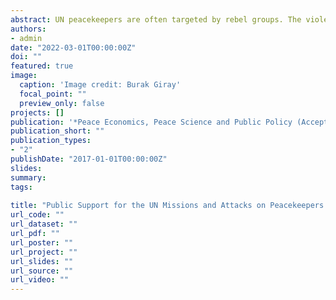 ```yaml
---
abstract: UN peacekeepers are often targeted by rebel groups. The violence they experience hinders the functionality of peacekeeping operations, constituting a major problem for the UN. What conditions make these attacks more likely? How does the local support for UN peacekeeping operations affect the violence against peacekeepers? Using an original data set that includes local trust sentiments towards MONUSCO's peacekeepers in the Democratic Republic of the Congo from October 2014 to December 2020, this study finds that peacekeepers are attacked more often when they lack local support. In the absence of local support, peacekeepers become vulnerable as they no longer gather intelligence about rebel activities from the locals and the increased distrust for peacekeepers gives propagandist benefits to rebel groups. That's why local groups' perceptions of peacekeepers are found to be instrumental in the violence committed by rebel groups against peacekeepers. The study suggests the UN that it needs to employ strategies in peacekeeping operations that would legitimize the presence of peacekeepers and cultivate more strengthened civil-military relations. 
authors:
- admin 
date: "2022-03-01T00:00:00Z" 
doi: ""
featured: true
image:
  caption: 'Image credit: Burak Giray'
  focal_point: ""
  preview_only: false
projects: []
publication: '*Peace Economics, Peace Science and Public Policy (Accepted)*'
publication_short: ""
publication_types:  
- "2"
publishDate: "2017-01-01T00:00:00Z"
slides: 
summary: 
tags:
 
title: "Public Support for the UN Missions and Attacks on Peacekeepers: Evidence from the Democratic Republic of the Congo"
url_code: "" 
url_dataset: "" 
url_pdf: ""
url_poster: ""
url_project: ""
url_slides: ""
url_source: ""
url_video: ""
---
```


 

